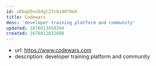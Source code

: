 ```yaml
---
id: u6bqd5no5dgl27c9z40f0eh
title: Codewars
desc: 'developer training platform and community'
updated: 1676913458394
created: 1676912832888
---
```


- url: https://www.codewars.com
- description: developer training platform and community